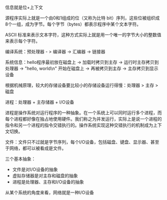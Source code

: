 信息就是位+上下文

源程序实际上就是一个由0和1组成的位（又称为比特 bit）序列，这些位被组织成8个一组，成为字节。每个字节（bytes）都表示程序中某个文本字符。

ASCII 标准来表示文本字符，这种方式实际上就是用一个唯一的字节大小的整数值来表示每个字符。

编译系统：预处理器 - > 编译器 -> 汇编器 -> 链接器

系统信息：hello程序最初放在磁盘上 -> 加载时拷贝到主存 -> 运行时主存拷贝到处理器 -> "hello, world\n" 开始在磁盘上 -> 再被拷贝到主存 -> 主存拷贝到显示设备

根据机械原理，较大的存储设备要比较小的存储设备运行得慢：处理器 > 主存 > 磁盘

进程：处理器 + 主存储器 + I/O设备

进程是操作系统对运行程序的一种抽象。在一个系统上可以同时运行多个进程，而每个进程都好像在独占地使用硬件。我们称之为并发运行，实际上是说一个进程的指令和另一个进程的指令交错执行的。操作系统实现这种交错执行的机制成为上下文切换。

文件：文件只不过就是字节序列，每个I/O设备，包括磁盘、键盘、显示器、甚至于网络，都可以被看成是文件。

三个基本抽象：
+ 文件是对I/O设备的抽象
+ 虚拟存储器是对主存和磁盘的抽象
+ 进程是处理器、主存和I/O设备的抽象

从某个系统的角度来看，网络就是一种I/O设备